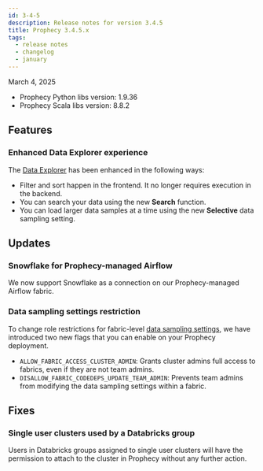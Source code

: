 ```yaml
---
id: 3-4-5
description: Release notes for version 3.4.5
title: Prophecy 3.4.5.x
tags:
  - release notes
  - changelog
  - january
---
```


March 4, 2025

- Prophecy Python libs version: 1.9.36
- Prophecy Scala libs version: 8.8.2

## Features

### Enhanced Data Explorer experience

The [Data Explorer](docs/Spark/execution/data-explorer.md) has been enhanced in the following ways:

- Filter and sort happen in the frontend. It no longer requires execution in the backend.
- You can search your data using the new **Search** function.
- You can load larger data samples at a time using the new **Selective** data sampling setting.

## Updates

### Snowflake for Prophecy-managed Airflow

We now support Snowflake as a connection on our Prophecy-managed Airflow fabric.

### Data sampling settings restriction

To change role restrictions for fabric-level [data sampling settings](docs/Spark/execution/interactive-execution.md), we have introduced two new flags that you can enable on your Prophecy deployment.

- `ALLOW_FABRIC_ACCESS_CLUSTER_ADMIN`: Grants cluster admins full access to fabrics, even if they are not team admins.
- `DISALLOW_FABRIC_CODEDEPS_UPDATE_TEAM_ADMIN`: Prevents team admins from modifying the data sampling settings within a fabric.

## Fixes

### Single user clusters used by a Databricks group

Users in Databricks groups assigned to single user clusters will have the permission to attach to the cluster in Prophecy without any further action.
